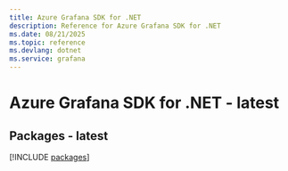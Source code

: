 ```yaml
---
title: Azure Grafana SDK for .NET
description: Reference for Azure Grafana SDK for .NET
ms.date: 08/21/2025
ms.topic: reference
ms.devlang: dotnet
ms.service: grafana
---
```

# Azure Grafana SDK for .NET - latest
## Packages - latest
[!INCLUDE [packages](grafana-index.md)]